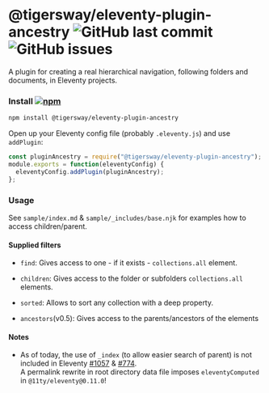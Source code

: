# @tigersway/eleventy-plugin-ancestry  ![GitHub last commit](https://img.shields.io/github/last-commit/tigersway/eleventy-plugin-ancestry?style=flat-square) ![GitHub issues](https://img.shields.io/github/issues/tigersway/eleventy-plugin-ancestry?style=flat-square)

A plugin for creating a real hierarchical navigation, following folders and documents, in Eleventy projects.

### Install  [![npm](https://img.shields.io/npm/v/@tigersway/eleventy-plugin-ancestry?style=flat-square)](https://www.npmjs.com/package/@tigersway/eleventy-plugin-ancestry)

```sh
npm install @tigersway/eleventy-plugin-ancestry
```

Open up your Eleventy config file (probably `.eleventy.js`) and use `addPlugin`:

```js
const pluginAncestry = require("@tigersway/eleventy-plugin-ancestry");
module.exports = function(eleventyConfig) {
  eleventyConfig.addPlugin(pluginAncestry);
};
```

### Usage

See `sample/index.md` & `sample/_includes/base.njk` for examples how to access children/parent.

#### Supplied filters

- `find`: Gives access to one - if it exists - `collections.all` element.
- `children`: Gives access to the folder or subfolders `collections.all` elements.
- `sorted`: Allows to sort any collection with a deep property.

- `ancestors`(v0.5): Gives access to the parents/ancestors of the elements

#### Notes

- As of today, the use of `_index` (to allow easier search of parent) is not included in Eleventy [#1057](https://github.com/11ty/eleventy/issues/1057) & [#774](https://github.com/11ty/eleventy/issues/774).<br>
A permalink rewrite in root directory data file imposes `eleventyComputed` in `@11ty/eleventy@0.11.0`!

